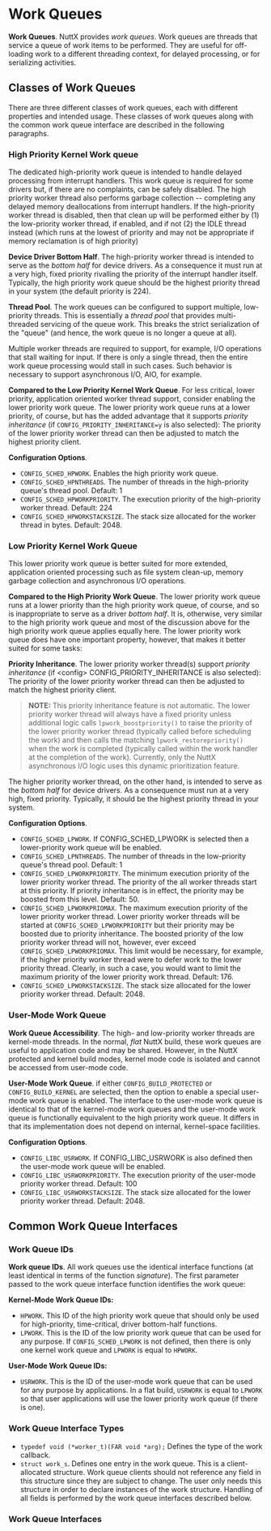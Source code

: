 # Work Queues

**Work Queues**. NuttX provides *work queues*. Work queues are threads
that service a queue of work items to be performed. They are useful for
off-loading work to a different threading context, for delayed
processing, or for serializing activities.

## Classes of Work Queues

There are three different classes of work queues, each with different
properties and intended usage. These classes of work queues along with
the common work queue interface are described in the following
paragraphs.

### High Priority Kernel Work queue

The dedicated high-priority work queue is intended to handle delayed
processing from interrupt handlers. This work queue is required for some
drivers but, if there are no complaints, can be safely disabled. The
high priority worker thread also performs garbage collection --
completing any delayed memory deallocations from interrupt handlers. If
the high-priority worker thread is disabled, then that clean up will be
performed either by (1) the low-priority worker thread, if enabled, and
if not (2) the IDLE thread instead (which runs at the lowest of priority
and may not be appropriate if memory reclamation is of high priority)

**Device Driver Bottom Half**. The high-priority worker thread is
intended to serve as the *bottom half* for device drivers. As a
consequence it must run at a very high, fixed priority rivalling the
priority of the interrupt handler itself. Typically, the high priority
work queue should be the highest priority thread in your system (the
default priority is 224).

**Thread Pool**. The work queues can be configured to support multiple,
low-priority threads. This is essentially a *thread pool* that provides
multi-threaded servicing of the queue work. This breaks the strict
serialization of the "queue" (and hence, the work queue is no longer a
queue at all).

Multiple worker threads are required to support, for example, I/O
operations that stall waiting for input. If there is only a single
thread, then the entire work queue processing would stall in such cases.
Such behavior is necessary to support asynchronous I/O, AIO, for
example.

**Compared to the Low Priority Kernel Work Queue**. For less critical,
lower priority, application oriented worker thread support, consider
enabling the lower priority work queue. The lower priority work queue
runs at a lower priority, of course, but has the added advantage that it
supports *priority inheritance* (if `CONFIG_PRIORITY_INHERITANCE=y` is
also selected): The priority of the lower priority worker thread can
then be adjusted to match the highest priority client.

**Configuration Options**.

  - `CONFIG_SCHED_HPWORK`. Enables the high priority work queue.
  - `CONFIG_SCHED_HPNTHREADS`. The number of threads in the
    high-priority queue's thread pool. Default: 1
  - `CONFIG_SCHED_HPWORKPRIORITY`. The execution priority of the
    high-priority worker thread. Default: 224
  - `CONFIG_SCHED_HPWORKSTACKSIZE`. The stack size allocated for the
    worker thread in bytes. Default: 2048.

### Low Priority Kernel Work Queue

This lower priority work queue is better suited for more extended,
application oriented processing such as file system clean-up, memory
garbage collection and asynchronous I/O operations.

**Compared to the High Priority Work Queue**. The lower priority work
queue runs at a lower priority than the high priority work queue, of
course, and so is inappropriate to serve as a driver *bottom half*. It
is, otherwise, very similar to the high priority work queue and most of
the discussion above for the high priority work queue applies equally
here. The lower priority work queue does have one important property,
however, that makes it better suited for some tasks:

**Priority Inheritance**. The lower priority worker thread(s) support
*priority inheritance* (if \<config\> CONFIG\_PRIORITY\_INHERITANCE is
also selected): The priority of the lower priority worker thread can
then be adjusted to match the highest priority client.

> **NOTE:** This priority inheritance feature is not automatic. The
> lower priority worker thread will always have a fixed priority unless
> additional logic calls `lpwork_boostpriority()` to raise the priority
> of the lower priority worker thread (typically called before
> scheduling the work) and then calls the matching
> `lpwork_restorepriority()` when the work is completed (typically
> called within the work handler at the completion of the work).
> Currently, only the NuttX asynchronous I/O logic uses this dynamic
> prioritization feature.

The higher priority worker thread, on the other hand, is intended to
serve as the *bottom half* for device drivers. As a consequence must run
at a very high, fixed priority. Typically, it should be the highest
priority thread in your system.

**Configuration Options**.

  - `CONFIG_SCHED_LPWORK`. If CONFIG\_SCHED\_LPWORK is selected then a
    lower-priority work queue will be enabled.
  - `CONFIG_SCHED_LPNTHREADS`. The number of threads in the low-priority
    queue's thread pool. Default: 1
  - `CONFIG_SCHED_LPWORKPRIORITY`. The minimum execution priority of the
    lower priority worker thread. The priority of the all worker threads
    start at this priority. If priority inheritance is in effect, the
    priority may be boosted from this level. Default: 50.
  - `CONFIG_SCHED_LPWORKPRIOMAX`. The maximum execution priority of the
    lower priority worker thread. Lower priority worker threads will be
    started at `CONFIG_SCHED_LPWORKPRIORITY` but their priority may be
    boosted due to priority inheritance. The boosted priority of the low
    priority worker thread will not, however, ever exceed
    `CONFIG_SCHED_LPWORKPRIOMAX`. This limit would be necessary, for
    example, if the higher priority worker thread were to defer work to
    the lower priority thread. Clearly, in such a case, you would want
    to limit the maximum priority of the lower priority work thread.
    Default: 176.
  - `CONFIG_SCHED_LPWORKSTACKSIZE`. The stack size allocated for the
    lower priority worker thread. Default: 2048.

### User-Mode Work Queue

**Work Queue Accessibility**. The high- and low-priority worker threads
are kernel-mode threads. In the normal, *flat* NuttX build, these work
queues are useful to application code and may be shared. However, in the
NuttX protected and kernel build modes, kernel mode code is isolated and
cannot be accessed from user-mode code.

**User-Mode Work Queue**. if either `CONFIG_BUILD_PROTECTED` or
`CONFIG_BUILD_KERNEL` are selected, then the option to enable a special
user-mode work queue is enabled. The interface to the user-mode work
queue is identical to that of the kernel-mode work queues and the
user-mode work queue is functionally equivalent to the high priority
work queue. It differs in that its implementation does not depend on
internal, kernel-space facilities.

**Configuration Options**.

  - `CONFIG_LIBC_USRWORK`. If CONFIG\_LIBC\_USRWORK is also defined then
    the user-mode work queue will be enabled.
  - `CONFIG_LIBC_USRWORKPRIORITY`. The execution priority of the
    user-mode priority worker thread. Default: 100
  - `CONFIG_LIBC_USRWORKSTACKSIZE`. The stack size allocated for the
    lower priority worker thread. Default: 2048.

## Common Work Queue Interfaces

### Work Queue IDs

**Work queue IDs**. All work queues use the identical interface
functions (at least identical in terms of the function *signature*). The
first parameter passed to the work queue interface function identifies
the work queue:

**Kernel-Mode Work Queue IDs:**

  - `HPWORK`. This ID of the high priority work queue that should only
    be used for high-priority, time-critical, driver bottom-half
    functions.
  - `LPWORK`. This is the ID of the low priority work queue that can be
    used for any purpose. If `CONFIG_SCHED_LPWORK` is not defined, then
    there is only one kernel work queue and `LPWORK` is equal to
    `HPWORK`.

**User-Mode Work Queue IDs:**

  - `USRWORK`. This is the ID of the user-mode work queue that can be
    used for any purpose by applications. In a flat build, `USRWORK` is
    equal to `LPWORK` so that user applications will use the lower
    priority work queue (if there is one).

### Work Queue Interface Types

  - `typedef void (*worker_t)(FAR void *arg);` Defines the type of the
    work callback.
  - `struct work_s`. Defines one entry in the work queue. This is a
    client-allocated structure. Work queue clients should not reference
    any field in this structure since they are subject to change. The
    user only needs this structure in order to declare instances of the
    work structure. Handling of all fields is performed by the work
    queue interfaces described below.

### Work Queue Interfaces
